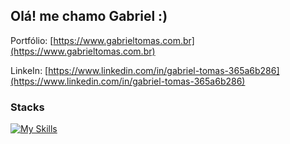 ## Olá! me chamo Gabriel :)

Portfólio: [https://www.gabrieltomas.com.br](https://www.gabrieltomas.com.br)

LinkeIn: [https://www.linkedin.com/in/gabriel-tomas-365a6b286](https://www.linkedin.com/in/gabriel-tomas-365a6b286)

### Stacks
[![My Skills](https://skillicons.dev/icons?i=vscode,js,ts,html,css,git,github,nodejs,express,react,nextjs,redux,styledcomponents,webpack,mongodb,mysql,postgres,nginx,gcp)](https://skillicons.dev)


          
          
          
          
          
          

          

